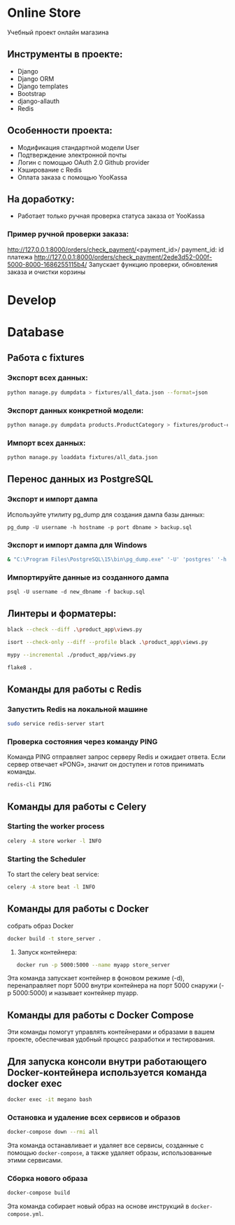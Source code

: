 # Online Store
Учебный проект онлайн магазина

## Инструменты в проекте:
- Django
- Django ORM
- Django templates
- Bootstrap 
- django-allauth
- Redis 


## Особенности проекта:
- Модификация стандартной модели User
- Подтверждение электронной почты
- Логин с помощью OAuth 2.0 Github provider 
- Кэширование с Redis
- Оплата заказа с помощью YooKassa

## На доработку:
- Работает только ручная проверка статуса заказа от YooKassa
### Пример ручной проверки заказа:
http://127.0.0.1:8000/orders/check_payment/<payment_id>/
payment_id: id платежа
http://127.0.0.1:8000/orders/check_payment/2ede3d52-000f-5000-8000-1686255115b4/
Запускает функцию проверки, обновления заказа и очистки корзины



# Develop

# Database
## Работа с fixtures
### Экспорт всех данных:
```bash
python manage.py dumpdata > fixtures/all_data.json --format=json 
```

### Экспорт данных конкретной модели:

```bash
python manage.py dumpdata products.ProductCategory > fixtures/product-category-fixtures.json --format=json 
```

### Импорт всех данных:

```bash
python manage.py loaddata fixtures/all_data.json
```

## Перенос данных из PostgreSQL
### Экспорт и импорт дампа
Используйте утилиту pg_dump для создания дампа базы данных:
```
pg_dump -U username -h hostname -p port dbname > backup.sql
```

### Экспорт и импорт дампа для **Windows**
```bash
& "C:\Program Files\PostgreSQL\15\bin\pg_dump.exe" '-U' 'postgres' '-h' 'localhost' '-p' '5432' 'store' > backup.sql
```

### Импортируйте данные из созданного дампа
```
psql -U username -d new_dbname -f backup.sql
```



## Линтеры и форматеры:
```bash
black --check --diff .\product_app\views.py
```

```bash
isort --check-only --diff --profile black .\product_app\views.py
```

```bash
mypy --incremental ./product_app/views.py 
```

```bash
flake8 . 
```

## Команды для работы с Redis
### Запустить Redis на локальной машине
```bash
sudo service redis-server start
```

### Проверка состояния через команду PING
Команда PING отправляет запрос серверу Redis и ожидает ответа. Если сервер отвечает «PONG», значит он доступен и готов принимать команды.

```bash
redis-cli PING
```

## Команды для работы с Celery
### Starting the worker process
```bash
celery -A store worker -l INFO
```

### Starting the Scheduler
To start the celery beat service:
```bash
celery -A store beat -l INFO
```


## Команды для работы с Docker 
собрать образ Docker
```bash
docker build -t store_server .
```

1. Запуск контейнера:
```bash
   docker run -p 5000:5000 --name myapp store_server
```
 Эта команда запускает контейнер в фоновом режиме (-d), перенаправляет порт 5000 внутри контейнера на порт 5000 снаружи (-p 5000:5000) и называет контейнер myapp.


## Команды для работы с Docker Compose
Эти команды помогут управлять контейнерами и образами в вашем проекте, обеспечивая удобный процесс разработки и тестирования.

## Для запуска консоли внутри работающего Docker-контейнера используется команда docker exec
```bash
docker exec -it megano bash 
```


### Остановка и удаление всех сервисов и образов

```bash
docker-compose down --rmi all
```
Эта команда останавливает и удаляет все сервисы, созданные с помощью `docker-compose`, а также удаляет образы, использованные этими сервисами.

### Сборка нового образа

```bash
docker-compose build
```
Эта команда собирает новый образ на основе инструкций в `docker-compose.yml`.